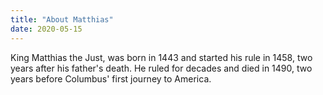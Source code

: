 ```yaml
---
title: "About Matthias"
date: 2020-05-15
---
```


King Matthias the Just, was born in 1443 and started his rule in 1458, two years after his father's death. He ruled for decades 
and died in 1490, two years before Columbus' first journey to America.
